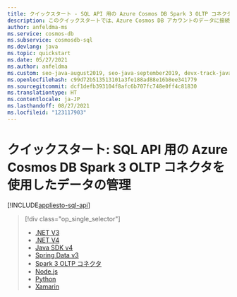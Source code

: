 ```yaml
---
title: クイックスタート - SQL API 用の Azure Cosmos DB Spark 3 OLTP コネクタを使用したデータの管理
description: このクイックスタートでは、Azure Cosmos DB アカウントのデータに接続してクエリを実行するために使用できる SQL API 用の Azure Cosmos DB Spark 3 OLTP コネクタのコード サンプルを紹介します
author: anfeldma-ms
ms.service: cosmos-db
ms.subservice: cosmosdb-sql
ms.devlang: java
ms.topic: quickstart
ms.date: 05/27/2021
ms.author: anfeldma
ms.custom: seo-java-august2019, seo-java-september2019, devx-track-java
ms.openlocfilehash: c99d72b513513101a3fe188ad88e16b8ee341779
ms.sourcegitcommit: dcf1defb393104f8afc6b707fc748e0ff4c81830
ms.translationtype: HT
ms.contentlocale: ja-JP
ms.lasthandoff: 08/27/2021
ms.locfileid: "123117903"
---
```

# <a name="quickstart-manage-data-with-azure-cosmos-db-spark-3-oltp-connector-for-sql-api"></a>クイックスタート: SQL API 用の Azure Cosmos DB Spark 3 OLTP コネクタを使用したデータの管理
[!INCLUDE[appliesto-sql-api](../includes/appliesto-sql-api.md)]

> [!div class="op_single_selector"]
> * [.NET V3](create-sql-api-dotnet.md)
> * [.NET V4](create-sql-api-dotnet-V4.md)
> * [Java SDK v4](create-sql-api-java.md)
> * [Spring Data v3](create-sql-api-spring-data.md)
> * [Spark 3 OLTP コネクタ](create-sql-api-spark.md)
> * [Node.js](create-sql-api-nodejs.md)
> * [Python](create-sql-api-python.md)
> * [Xamarin](create-sql-api-xamarin-dotnet.md)




